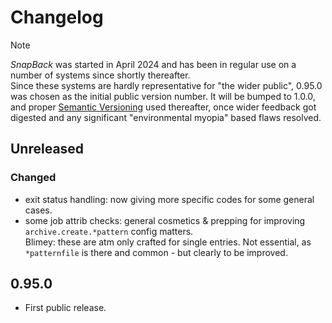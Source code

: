 # Changelog

>[!NOTE]
>*SnapBack* was started in April 2024 and has been in regular use on a number of systems since shortly thereafter.  
>Since these systems are hardly representative for "the wider public", 0.95.0 was chosen as the initial public version number.
It will be bumped to 1.0.0, and proper [Semantic Versioning](https://semver.org/spec/v2.0.0.html) used thereafter,
once wider feedback got digested and any significant "environmental myopia" based flaws resolved.

## Unreleased

### Changed
- exit status handling: now giving more specific codes for some general cases.
- some job attrib checks: general cosmetics & prepping for improving `archive.create.*pattern` config matters.  
Blimey: these are atm only crafted for single entries. Not essential, as `*patternfile` is there and common - but clearly to be improved.


## 0.95.0

- First public release.

